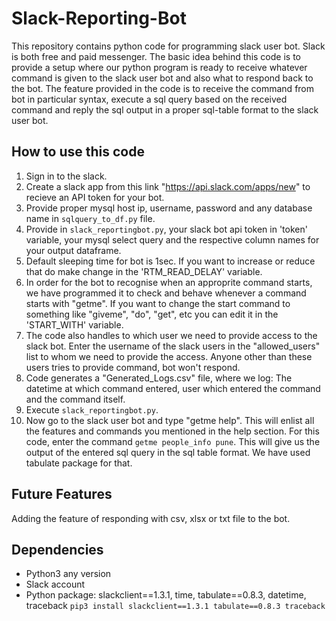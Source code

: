 # Slack-Reporting-Bot
This repository contains python code for programming slack user bot. Slack is both free and paid messenger. The basic idea behind this code is to provide a setup where our python program is ready to receive whatever command is given to the slack user bot and also what to respond back to the bot. The feature provided in the code is to receive the command from bot in particular syntax, execute a sql query based on the received command and reply the sql output in a proper sql-table format to the slack user bot.

## How to use this code
1. Sign in to the slack.
2. Create a slack app from this link "https://api.slack.com/apps/new" to recieve an API token for your bot.
3. Provide proper mysql host ip, username, password and any database name in ```sqlquery_to_df.py``` file.
4. Provide in ```slack_reportingbot.py```, your slack bot api token in 'token' variable, your mysql select query and the respective column names for your output dataframe.
5. Default sleeping time for bot is 1sec. If you want to increase or reduce that do make change in the 'RTM_READ_DELAY' variable.
6. In order for the bot to recognise when an approprite command starts, we have programmed it to check and behave whenever a command starts with "getme". If you want to change the start command to something like "giveme", "do", "get", etc you can edit it in the 'START_WITH' variable.
7. The code also handles to which user we need to provide access to the slack bot. Enter the username of the slack users in the "allowed_users" list to whom we need to provide the access. Anyone other than these users tries to provide command, bot won't respond.
8. Code generates a "Generated_Logs.csv" file, where we log: The datetime at which command entered, user which entered the command and the command itself.
9. Execute ```slack_reportingbot.py```.
10. Now go to the slack user bot and type "getme help". This will enlist all the features and commands you mentioned in the help section. For this code, enter the command ```getme people_info pune```. This will give us the output of the entered sql query in the sql table format. We have used tabulate package for that.

## Future Features
Adding the feature of responding with csv, xlsx or txt file to the bot.

## Dependencies
- Python3 any version
- Slack account
- Python package: slackclient==1.3.1, time, tabulate==0.8.3, datetime, traceback
```pip3 install slackclient==1.3.1 tabulate==0.8.3 traceback```
